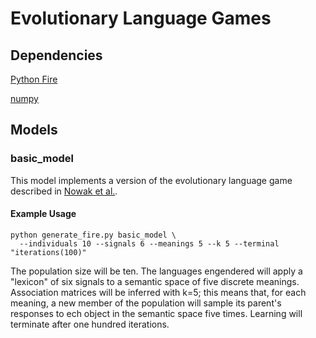 # Evolutionary Language Games

## Dependencies

[Python Fire](https://github.com/google/python-fire)

[numpy](http://www.numpy.org/)

## Models

### basic\_model

This model implements a version of the evolutionary language game described in
[Nowak et al.](basic\_model/README.md).

#### Example Usage

```shell
python generate_fire.py basic_model \
  --individuals 10 --signals 6 --meanings 5 --k 5 --terminal "iterations(100)"
```

The population size will be ten. The languages engendered will apply a "lexicon"
of six signals to a semantic space of five discrete meanings. Association
matrices will be inferred with k=5; this means that, for each meaning, a new
member of the population will sample its parent's responses to ech object in the
semantic space five times. Learning will terminate after one hundred iterations.

